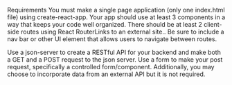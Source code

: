 Requirements
You must make a single page application (only one index.html file) using create-react-app.
Your app should use at least 3 components in a way that keeps your code well organized.
There should be at least 2 client-side routes using React RouterLinks to an external site.. Be sure to include a nav bar or other UI element that allows users to navigate between routes.

Use a json-server to create a RESTful API for your backend and make both a GET and a POST request to the json server. Use a form to make your post request, specifically a controlled form/component. Additionally, you may choose to incorporate data from an external API but it is not required.